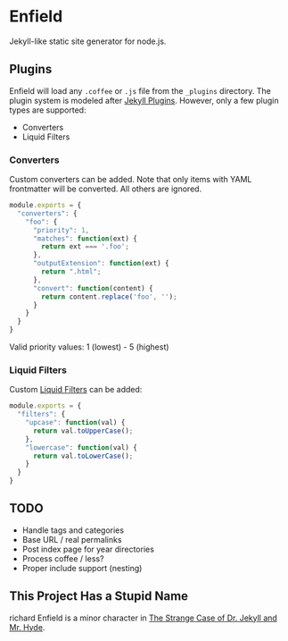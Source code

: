 # Enfield

Jekyll-like static site generator for node.js.

## Plugins

Enfield will load any `.coffee` or `.js` file from the `_plugins` directory. The plugin system is modeled after [Jekyll Plugins](https://github.com/mojombo/jekyll/wiki/Plugins). However, only a few plugin types are supported:

* Converters
* Liquid Filters

### Converters

Custom converters can be added. Note that only items with YAML frontmatter will be converted. All others are ignored.

```js
module.exports = {
  "converters": {
    "foo": {
      "priority": 1,
      "matches": function(ext) {
        return ext === '.foo';
      },
      "outputExtension": function(ext) {
        return ".html";
      },
      "convert": function(content) {
        return content.replace('foo', '');
      }
    }
  }
}
```

Valid priority values: 1 (lowest) - 5 (highest)

### Liquid Filters

Custom [Liquid Filters](http://wiki.shopify.com/FilterReference) can be added:

```js
module.exports = {
  "filters": {
    "upcase": function(val) {
      return val.toUpperCase();
    },
    "lowercase": function(val) {
      return val.toLowerCase();
    }
  }
}
```

## TODO

* Handle tags and categories
* Base URL / real permalinks
* Post index page for year directories
* Process coffee / less?
* Proper include support (nesting)

## This Project Has a Stupid Name

richard Enfield is a minor character in [The Strange Case of Dr. Jekyll and Mr. Hyde](http://en.wikipedia.org/wiki/Strange_Case_of_Dr_Jekyll_and_Mr_Hyde).
